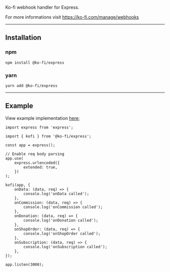 Ko-fi webhook handler for Express.

For more informations visit https://ko-fi.com/manage/webhooks

---

## Installation

### npm

`npm install @ko-fi/express`

### yarn

`yarn add @ko-fi/express`

---

## Example

View example implementation [here](https://github.com/oneso/ko-fi-express-example);

    import express from 'express';

    import { kofi } from '@ko-fi/express';

    const app = express();

    // Enable req body parsing
    app.use(
        express.urlencoded({
            extended: true,
        })
    );

    kofi(app, {
        onData: (data, req) => {
            console.log('onData called');
        },
        onCommission: (data, req) => {
            console.log('onCommission called');
        },
        onDonation: (data, req) => {
            console.log('onDonation called');
        },
        onShopOrder: (data, req) => {
            console.log('onShopOrder called');
        },
        onSubscription: (data, req) => {
            console.log('onSubscription called');
        },
    });

    app.listen(3000);
